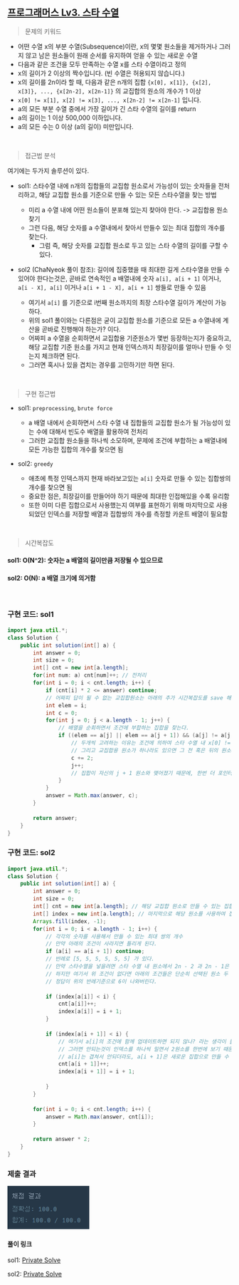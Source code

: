 ## [프로그래머스 Lv3. 스타 수열](https://school.programmers.co.kr/learn/courses/30/lessons/70130)

> 문제의 키워드

- 어떤 수열 x의 부분 수열(Subsequence)이란, x의 몇몇 원소들을 제거하거나 그러지 않고 남은 원소들이 원래 순서를 유지하여 얻을 수 있는 새로운 수열
- 다음과 같은 조건을 모두 만족하는 수열 x를 스타 수열이라고 정의
- x의 길이가 2 이상의 짝수입니다. (빈 수열은 허용되지 않습니다.)
- x의 길이를 2n이라 할 때, 다음과 같은 n개의 집합 `{x[0], x[1]}, {x[2], x[3]}, ..., {x[2n-2], x[2n-1]}` 의 교집합의 원소의 개수가 1 이상
- `x[0] != x[1], x[2] != x[3], ..., x[2n-2] != x[2n-1]` 입니다.
-  a의 모든 부분 수열 중에서 가장 길이가 긴 스타 수열의 길이를 return
- a의 길이는 1 이상 500,000 이하입니다.
- a의 모든 수는 0 이상 (a의 길이) 미만입니다.
<br/>

> 접근법 분석

여기에는 두가지 솔루션이 있다.

- sol1: 스타수열 내에 n개의 집합들의 교집합 원소로서 가능성이 있는 숫자들을 전처리하고, 해당 교집합 원소를 기준으로 만들 수 있는 모든 스타수열을 찾는 방법
    - 미리 a 수열 내에 어떤 원소들이 분포해 있는지 찾아야 한다. -> 교집합용 원소 찾기
    - 그런 다음, 해당 숫자를 a 수열내에서 찾아서 만들수 있는 최대 집합의 개수를 찾는다.
        - 그럼 즉, 해당 숫자를 교집합 원소로 두고 있는 스타 수열의 길이를 구할 수 있다.

- sol2 (ChaNyeok 풀이 참조): 길이에 집중했을 때 최대한 길게 스타수열을 만들 수 있어야 한다는것은, 곧바로 연속적인 a 배열내에 숫자 `a[i], a[i + 1]` 이거나, `a[i - X], a[i]` 이거나 `a[i + 1 - X], a[i + 1]` 쌍들로 만들 수 있음
    - 여기서 `a[i]` 를 기준으로 i번째 원소까지의 최장 스타수열 길이가 계산이 가능하다.
    - 위의 sol1 풀이와는 다른점은 굳이 교집합 원소를 기준으로 모든 a 수열내에 계산을 곧바로 진행해야 하는가? 이다.
    - 어짜피 a 수열을 순회하면서 교집합용 기준원소가 몇번 등장하는지가 중요하고, 해당 교집합 기준 원소를 가지고 현재 인덱스까지 최장길이를 얼마나 만들 수 잇는지 체크하면 된다.
    - 그러면 혹시나 있을 겹치는 경우를 고민하기만 하면 된다.

<br/>

> 구현 접근법

- sol1: `preprocessing`, `brute force`
    - a 배열 내에서 순회하면서 스타 수열 내 집합들의 교집합 원소가 될 가능성이 있는 수에 대해서 빈도수 배열을 활용하여 전처리
    - 그러한 교집합 원소들을 하나씩 소모하며, 문제에 조건에 부합하는 a 배열내에 모든 가능한 집합의 개수를 찾으면 됨

- sol2: `greedy`
    - 애초에 특정 인덱스까지 현재 바라보고있는 `a[i]` 숫자로 만들 수 있는 집합쌍의 개수를 찾으면 됨
    - 중요한 점은, 최장길이를 만들어야 하기 때문에 최대한 인접해있을 수록 유리함
    - 또한 이미 다른 집합으로서 사용했는지 여부를 표현하기 위해 마지막으로 사용되었던 인덱스를 저장할 배열과 집합쌍의 개수를 측정할 카운트 배열이 필요함


<br/>

> 시간복잡도

#### sol1: O(N^2): 숫자는 a 배열의 길이만큼 저장될 수 있으므로

#### sol2: O(N): a 배열 크기에 의거함

<br/>

### 구현 코드: sol1

```java
import java.util.*;
class Solution {
    public int solution(int[] a) {
        int answer = 0;
        int size = 0;
        int[] cnt = new int[a.length];
        for(int num: a) cnt[num]++; // 전처리
        for(int i = 0; i < cnt.length; i++) {
            if (cnt[i] * 2 <= answer) continue; 
            // 어짜피 답이 될 수 없는 교집합원소는 아래의 추가 시간복잡도를 save 해야한다.
            int elem = i;
            int c = 0;
            for(int j = 0; j < a.length - 1; j++) {
                // 배열을 순회하면서 조건에 부합하는 집합을 찾는다.
                if ((elem == a[j] || elem == a[j + 1]) && (a[j] != a[j + 1])) {
                    // 두개씩 고려하는 이유는 조건에 의하여 스타 수열 내 x[0] != x[1]  이어야 하기 때문이다.
                    // 그리고 교집합용 원소가 하나라도 있으면 그 전 혹은 뒤의 원소와 결합되어 스타 수열 내 집합으로 추가 될 수 있다.
                    c += 2;
                    j++;
                    // 집합이 자신의 j + 1 원소와 맺어졌기 때문에, 한번 더 포인터를 옮겨야 한다.
                }
            }
            answer = Math.max(answer, c);
        }
        
        return answer;
    }
}
```

### 구현 코드: sol2

```java
import java.util.*;
class Solution {
    public int solution(int[] a) {
        int answer = 0;
        int size = 0;
        int[] cnt = new int[a.length]; // 해당 교집합 원소로 만들 수 있는 집합 쌍의 개수를 저장
        int[] index = new int[a.length]; // 마지막으로 해당 원소를 사용하여 집합을 만든 인덱스를 저장
        Arrays.fill(index, -1);
        for(int i = 0; i < a.length - 1; i++) {
            // 각각의 숫자를 사용해서 만들 수 있는 최대 쌍의 개수
            // 만약 아래의 조건이 사라지면 틀리게 된다.
            if (a[i] == a[i + 1]) continue;
            // 반례로 [5, 5, 5, 5, 5, 5] 가 있다.
            // 만약 스타수열을 넣을려면 스타 수열 내 원소에서 2n - 2 과 2n - 1은 절대로 같아선 안된다.
            // 하지만 여기서 위 조건이 없다면 아래의 조건들은 단순히 선택된 원소 두 가지의 집합가능성을 보는것이기 때문에
            // 정답이 위의 반례기준으로 6이 나와버린다.
            
            if (index[a[i]] < i) {
                cnt[a[i]]++;
                index[a[i]] = i + 1;
            }
            
            if (index[a[i + 1]] < i) {
                // 여기서 a[i]의 조건에 함께 업데이트하면 되지 않나? 라는 생각이 들 수 있다.
                // 그러면 안되는것이 인덱스를 하나씩 밀면서 2원소를 한번에 보기 때문에, 
                // a[i]는 겹쳐서 안되더라도, a[i + 1]은 새로운 집합으로 만들 수 있다.
                cnt[a[i + 1]]++;
                index[a[i + 1]] = i + 1;
                
            }
        }
        
        for(int i = 0; i < cnt.length; i++) {
            answer = Math.max(answer, cnt[i]);
        }
         
        return answer * 2;
    }
}
```
### 제출 결과

<img src="./result.png"/>


#### 풀이 링크

sol1: [Private Solve](https://github.com/The-Four-Error-Pickers/Algorithm-Study/blob/main/Private%20Solve/프로그래머스/70130.%20%EC%8A%A4%ED%83%80%20%EC%88%98%EC%97%B4/HaeChang/2025-1-10T0451/Solution.java)

sol2: [Private Solve](https://github.com/The-Four-Error-Pickers/Algorithm-Study/blob/main/Private%20Solve/프로그래머스/70130.%20%EC%8A%A4%ED%83%80%20%EC%88%98%EC%97%B4/HaeChang/2025-1-10T14633/Solution.java)
